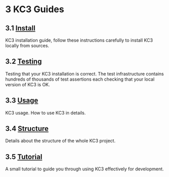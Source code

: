 # 3 KC3 Guides

## 3.1 [Install](3.1_Install)

KC3 installation guide, follow these instructions carefully to install
KC3 locally from sources.


## 3.2 [Testing](3.2_Testing)

Testing that your KC3 installation is correct. The test infrastructure
contains hundreds of thousands of test assertions each checking that
your local version of KC3 is OK.


## 3.3 [Usage](3.3_Usage)

KC3 usage. How to use KC3 in details.


## 3.4 [Structure](3.4_Structure)

Details about the structure of the whole KC3 project.


## 3.5 [Tutorial](3.5_Turorial)

A small tutorial to guide you through using KC3 effectively for
development.
